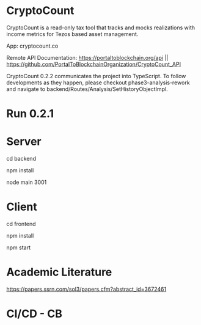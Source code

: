 # CryptoCount
CryptoCount is a read-only tax tool that tracks and mocks realizations with income metrics for Tezos based asset management.

App: cryptocount.co

Remote API Documentation: https://portaltoblockchain.org/api || https://github.com/PortalToBlockchainOrganization/CryptoCount_API

CryptoCount 0.2.2 communicates the project into TypeScript. To follow developments as they happen, please checkout phase3-analysis-rework and navigate to backend/Routes/Analysis/SetHistoryObjectImpl.

# Run 0.2.1

# Server
cd backend

npm install

node main 3001

# Client

cd frontend

npm install 

npm start

# Academic Literature

https://papers.ssrn.com/sol3/papers.cfm?abstract_id=3672461

# CI/CD - CB
